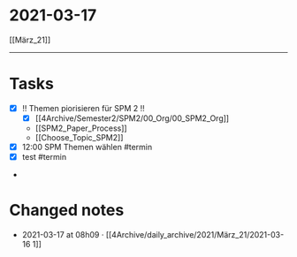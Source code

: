 # 2021-03-17
[[März_21]]

---
# Tasks
- [x] !! Themen piorisieren für SPM 2 !! 
	- [x]  [[4Archive/Semester2/SPM2/00_Org/00_SPM2_Org]]
	- [[SPM2_Paper_Process]]
	- [[Choose_Topic_SPM2]]
- [x] 12:00 SPM Themen wählen #termin
- [x] test #termin

- 
# Changed notes
- 2021-03-17 at 08h09 · [[4Archive/daily_archive/2021/März_21/2021-03-16 1]]